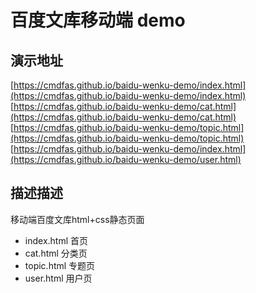 # 百度文库移动端 demo

## 演示地址
[https://cmdfas.github.io/baidu-wenku-demo/index.html](https://cmdfas.github.io/baidu-wenku-demo/index.html)  
[https://cmdfas.github.io/baidu-wenku-demo/cat.html](https://cmdfas.github.io/baidu-wenku-demo/cat.html)  
[https://cmdfas.github.io/baidu-wenku-demo/topic.html](https://cmdfas.github.io/baidu-wenku-demo/topic.html)  
[https://cmdfas.github.io/baidu-wenku-demo/index.html](https://cmdfas.github.io/baidu-wenku-demo/user.html)  
 

## 描述描述
移动端百度文库html+css静态页面

- index.html 首页
- cat.html 分类页
- topic.html 专题页
- user.html 用户页